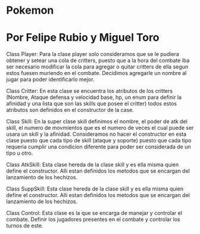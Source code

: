 # Pokemon

# Por Felipe Rubio y Miguel Toro

Class Player:
Para la clase player solo consideramos que se le pudiera obtener y setear una cola de critters, puesto que a la hora del combate iba ser necesario modificar la cola para agregar o quitar critters de ella segun estos fuesen muriendo en el combate. Decidimos agregarle un nombre al jugar para poder identificarlo mejor.

Class Critter:
En esta clase se encuentra los atributos de los critters (Nombre, Ataque defensa y velocidad base, hp, un enum para definir la afinidad y una lista que son las skills que posee el critter) todos estos atributos son definidos en el constructor de la case.


Class Skill:
En la super clase skill definimos el nombre, el poder de atk del skill, el numero de movmientos que es el numero de veces el cual puede ser usara un skill y la afinidad. Consideramos no hacer el constructor en esta clase puesto que cada tipo de skill (ataque y soporte) puesto que cada tipo requeria cumplir una condicion diferente para poder ser considerada de un tipo u otro.
 
 
Class AtkSkill:
Esta clase hereda de la clase skill y es ella misma quien define el constructor. Alli estan definidos los metodos que se encargan del lanzamiento de los hechizos.

Class SuppSkill:
Esta clase hereda de la clase skill y es ella misma quien define el constructor. Alli estan definidos los metodos que se encargan del lanzamiento de los hechizos.

Class Control:
Esta clase es la que se encarga de manejar y controlar el combate. Definir los jugadores presentes en el combate y controlar los turnos de este.
